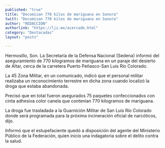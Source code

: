 ```yaml
---
published: "true"
title: "Decomisan 770 kilos de mariguana en Sonora"
twitt: "Decomisan 770 kilos de mariguana en Sonora"
author: "REDACCION"
authorlink: "https://ljz.mx/acercade.html"
category: "Destacadas"
layout: "posts"

---
```



  Hermosillo, Son. La Secretaría de la Defensa Nacional (Sedena) informó del aseguramiento de 770 kilogramos de mariguana en un paraje del desierto de Altar, cerca de la carretera Puerto Peñasco-San Luis Río Colorado.



  La 45 Zona Militar, en un comunicado, indicó que el personal militar realizaba un reconocimiento terrestre en dicha zona cuando localizó la droga que estaba abandonada.



  Precisó que en total fueron asegurados 75 paquetes confeccionados con cinta adhesiva color canela que contenían 770 kilogramos de mariguana.



  La droga fue trasladada a la Guarnición Militar de San Luis Río Colorado donde será programada para la próxima incineración oficial de narcóticos, dijo.



  Informó que el estupefaciente quedó a disposición del agente del Ministerio Público de la Federación, quien inicio una indagatoria sobre el delito contra la salud.

